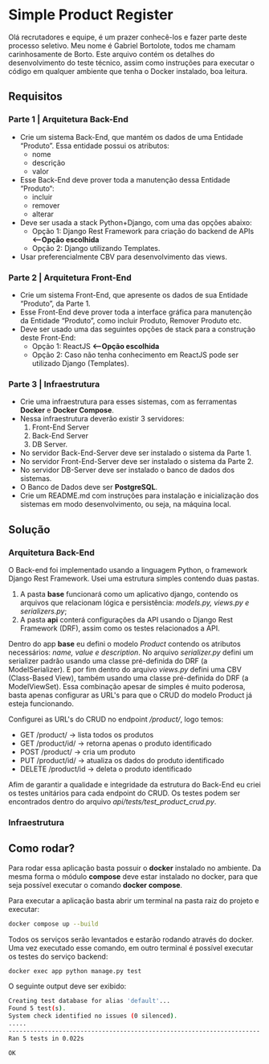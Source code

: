 # Simple Product Register

Olá recrutadores e equipe, é um prazer conhecê-los e fazer parte deste processo seletivo. Meu nome é Gabriel Bortolote, todos me chamam carinhosamente de Borto. Este arquivo contém os detalhes do desenvolvimento do teste técnico, assim como instruções para executar o código em qualquer ambiente que tenha o Docker instalado, boa leitura.

## Requisitos

### Parte 1 | Arquitetura Back-End

- Crie um sistema Back-End, que mantém os dados de uma Entidade “Produto”. Essa entidade possui os atributos:
  - nome
  - descrição
  - valor
- Esse Back-End deve prover toda a manutenção dessa Entidade “Produto“:
  - incluir
  - remover
  - alterar
- Deve ser usada a stack Python+Django, com uma das opções abaixo:
  - Opção 1: Django Rest Framework para criação do backend de APIs **<--Opção escolhida**
  - Opção 2: Django utilizando Templates.
- Usar preferencialmente CBV para desenvolvimento das views.

### Parte 2 | Arquitetura Front-End

- Crie um sistema Front-End, que apresente os dados de sua Entidade “Produto”, da Parte 1.
- Esse Front-End deve prover toda a interface gráfica para manutenção da Entidade “Produto”, como  incluir Produto, Remover Produto etc.
- Deve ser usado uma das seguintes opções de stack para a construção deste Front-End:
  - Opção 1: ReactJS **<--Opção escolhida**
  - Opção 2: Caso não tenha conhecimento em ReactJS pode ser utilizado Django (Templates).

### Parte 3 | Infraestrutura

- Crie uma infraestrutura para esses sistemas, com as ferramentas **Docker** e **Docker Compose**.
- Nessa infraestrutura deverão existir 3 servidores:
  1. Front-End Server
  2. Back-End Server
  3. DB Server.
- No servidor Back-End-Server deve ser instalado o sistema da Parte 1.
- No servidor Front-End-Server deve ser instalado o sistema da Parte 2.
- No servidor DB-Server deve ser instalado o banco de dados dos sistemas.
- O Banco de Dados deve ser **PostgreSQL**.
- Crie um README.md com instruções para instalação e inicialização dos sistemas em modo  desenvolvimento, ou seja, na máquina local.

## Solução

### Arquitetura Back-End

O Back-end foi implementado usando a linguagem Python, o framework Django Rest Framework. Usei uma estrutura simples contendo duas pastas.

1. A pasta **base** funcionará como um aplicativo django, contendo os arquivos que relacionam lógica e persistência: *models.py, views.py e serializers.py*;
2. A pasta **api** conterá configurações da API usando o Django Rest Framework (DRF), assim como os testes relacionados a API.

Dentro do app **base** eu defini o modelo *Product* contendo os atributos necessários: *name, value e description*. No arquivo *serializer.py* defini um serializer padrão usando uma classe pré-definida do DRF (a ModelSerializer). E por fim dentro do arquivo *views.py* defini uma CBV (Class-Based View), também usando uma classe pré-definida do DRF (a ModelViewSet). Essa combinação apesar de simples é muito poderosa, basta apenas configurar as URL's para que o CRUD do modelo Product já esteja funcionando.

Configurei as URL's do CRUD no endpoint */product/*, logo temos:

- GET /product/ -> lista todos os produtos
- GET /product/id/ -> retorna apenas o produto identificado
- POST /product/ -> cria um produto
- PUT /product/id/ -> atualiza os dados do produto identificado
- DELETE /product/id -> deleta o produto identificado

Afim de garantir a qualidade e integridade da estrutura do Back-End eu criei os testes unitários para cada endpoint do CRUD. Os testes podem ser encontrados dentro do arquivo *api/tests/test_product_crud.py*.

### Infraestrutura

## Como rodar?

Para rodar essa aplicação basta possuir o **docker** instalado no ambiente. Da mesma forma o módulo **compose** deve estar instalado no docker, para que seja possível executar o comando **docker compose**.

Para executar a aplicação basta abrir um terminal na pasta raiz do projeto e executar:

```bash
docker compose up --build
```

Todos os serviços serão levantados e estarão rodando através do docker. Uma vez executado esse comando, em outro terminal é possível executar os testes do serviço backend:

```bash
docker exec app python manage.py test
```

O seguinte output deve ser exibido:

```bash
Creating test database for alias 'default'...
Found 5 test(s).
System check identified no issues (0 silenced).
.....
----------------------------------------------------------------------
Ran 5 tests in 0.022s

OK
```

